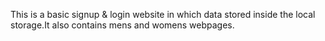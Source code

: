 This is a basic signup & login website in which data stored inside the local storage.It also contains mens and womens webpages.
